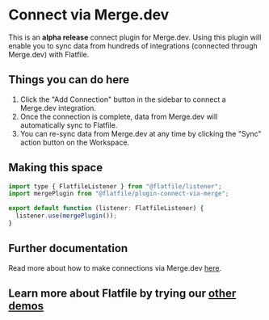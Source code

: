 # Connect via Merge.dev

This is an **alpha release** connect plugin for Merge.dev. Using this plugin will enable you to sync data from hundreds of integrations (connected through Merge.dev) with Flatfile.

## Things you can do here

1. Click the "Add Connection" button in the sidebar to connect a Merge.dev integration.
2. Once the connection is complete, data from Merge.dev will automatically sync to Flatfile.
3. You can re-sync data from Merge.dev at any time by clicking the "Sync" action button on the Workspace.

## Making this space

```js
import type { FlatfileListener } from "@flatfile/listener";
import mergePlugin from "@flatfile/plugin-connect-via-merge";

export default function (listener: FlatfileListener) {
  listener.use(mergePlugin());
}
```

## Further documentation

Read more about how to make connections via Merge.dev [here](https://github.com/FlatFilers/flatfile-docs-kitchen-sink/blob/main/typescript/connect-alpha/README.md).

## Learn more about Flatfile by trying our [other demos](https://platform.flatfile.com/getting-started)
